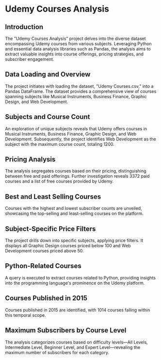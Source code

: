 # Udemy Courses Analysis 

## Introduction
The "Udemy Courses Analysis" project delves into the diverse dataset encompassing Udemy courses from various subjects. Leveraging Python and essential data analysis libraries such as Pandas, the analysis aims to extract valuable insights into course offerings, pricing strategies, and subscriber engagement.

## Data Loading and Overview
The project initiates with loading the dataset, "Udemy Courses.csv," into a Pandas DataFrame. The dataset provides a comprehensive view of courses spanning subjects like Musical Instruments, Business Finance, Graphic Design, and Web Development.

## Subjects and Course Count
An exploration of unique subjects reveals that Udemy offers courses in Musical Instruments, Business Finance, Graphic Design, and Web Development. Subsequently, the project identifies Web Development as the subject with the maximum course count, totaling 1200.

## Pricing Analysis
The analysis segregates courses based on their pricing, distinguishing between free and paid offerings. Further investigation reveals 3372 paid courses and a list of free courses provided by Udemy.

## Best and Least Selling Courses
Courses with the highest and lowest subscriber counts are unveiled, showcasing the top-selling and least-selling courses on the platform.

## Subject-Specific Price Filters
The project drills down into specific subjects, applying price filters. It displays all Graphic Design courses priced below 100 and Web Development courses priced above 50.

## Python-Related Courses
A query is executed to extract courses related to Python, providing insights into the programming language's prominence on the Udemy platform.

## Courses Published in 2015
Courses published in 2015 are identified, with 1014 courses falling within this temporal scope.

## Maximum Subscribers by Course Level
The analysis categorizes courses based on difficulty levels—All Levels, Intermediate Level, Beginner Level, and Expert Level—revealing the maximum number of subscribers for each category.

